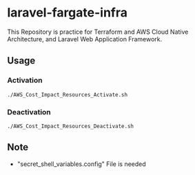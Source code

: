 # laravel-fargate-infra

This Repository is practice for Terraform and AWS Cloud Native Architecture, and Laravel Web Application Framework.

## Usage

### Activation

`./AWS_Cost_Impact_Resources_Activate.sh`

### Deactivation

`./AWS_Cost_Impact_Resources_Deactivate.sh`

## Note

- "secret_shell_variables.config" File is needed
